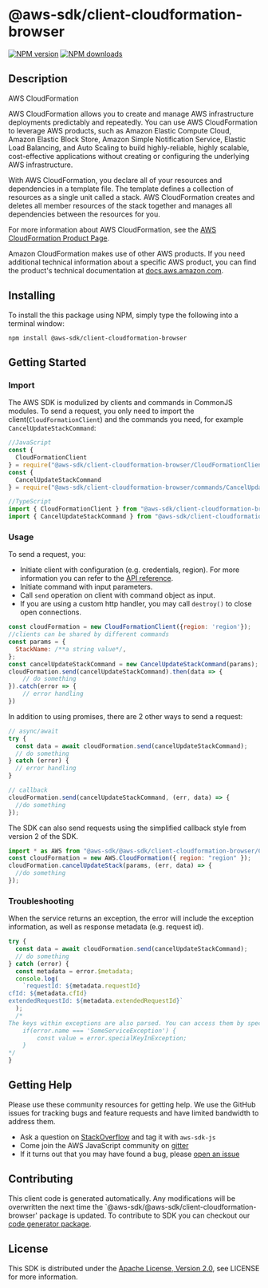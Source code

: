 # @aws-sdk/client-cloudformation-browser

[![NPM version](https://img.shields.io/npm/v/@aws-sdk/client-cloudformation-browser/preview.svg)](https://www.npmjs.com/package/@aws-sdk/client-cloudformation-browser)
[![NPM downloads](https://img.shields.io/npm/dm/@aws-sdk/client-cloudformation-browser.svg)](https://www.npmjs.com/package/@aws-sdk/client-cloudformation-browser)

## Description

<fullname>AWS CloudFormation</fullname> <p>AWS CloudFormation allows you to create and manage AWS infrastructure deployments predictably and repeatedly. You can use AWS CloudFormation to leverage AWS products, such as Amazon Elastic Compute Cloud, Amazon Elastic Block Store, Amazon Simple Notification Service, Elastic Load Balancing, and Auto Scaling to build highly-reliable, highly scalable, cost-effective applications without creating or configuring the underlying AWS infrastructure.</p> <p>With AWS CloudFormation, you declare all of your resources and dependencies in a template file. The template defines a collection of resources as a single unit called a stack. AWS CloudFormation creates and deletes all member resources of the stack together and manages all dependencies between the resources for you.</p> <p>For more information about AWS CloudFormation, see the <a href="http://aws.amazon.com/cloudformation/">AWS CloudFormation Product Page</a>.</p> <p>Amazon CloudFormation makes use of other AWS products. If you need additional technical information about a specific AWS product, you can find the product's technical documentation at <a href="https://docs.aws.amazon.com/">docs.aws.amazon.com</a>.</p>

## Installing

To install the this package using NPM, simply type the following into a terminal window:

```
npm install @aws-sdk/client-cloudformation-browser
```

## Getting Started

### Import

The AWS SDK is modulized by clients and commands in CommonJS modules. To send a request, you only need to import the client(`CloudFormationClient`) and the commands you need, for example `CancelUpdateStackCommand`:

```javascript
//JavaScript
const {
  CloudFormationClient
} = require("@aws-sdk/client-cloudformation-browser/CloudFormationClient");
const {
  CancelUpdateStackCommand
} = require("@aws-sdk/client-cloudformation-browser/commands/CancelUpdateStackCommand");
```

```javascript
//TypeScript
import { CloudFormationClient } from "@aws-sdk/client-cloudformation-browser/CloudFormationClient";
import { CancelUpdateStackCommand } from "@aws-sdk/client-cloudformation-browser/commands/CancelUpdateStackCommand";
```

### Usage

To send a request, you:

- Initiate client with configuration (e.g. credentials, region). For more information you can refer to the [API reference][].
- Initiate command with input parameters.
- Call `send` operation on client with command object as input.
- If you are using a custom http handler, you may call `destroy()` to close open connections.

```javascript
const cloudFormation = new CloudFormationClient({region: 'region'});
//clients can be shared by different commands
const params = {
  StackName: /**a string value*/,
};
const cancelUpdateStackCommand = new CancelUpdateStackCommand(params);
cloudFormation.send(cancelUpdateStackCommand).then(data => {
    // do something
}).catch(error => {
    // error handling
})
```

In addition to using promises, there are 2 other ways to send a request:

```javascript
// async/await
try {
  const data = await cloudFormation.send(cancelUpdateStackCommand);
  // do something
} catch (error) {
  // error handling
}
```

```javascript
// callback
cloudFormation.send(cancelUpdateStackCommand, (err, data) => {
  //do something
});
```

The SDK can also send requests using the simplified callback style from version 2 of the SDK.

```javascript
import * as AWS from "@aws-sdk/@aws-sdk/client-cloudformation-browser/CloudFormation";
const cloudFormation = new AWS.CloudFormation({ region: "region" });
cloudFormation.cancelUpdateStack(params, (err, data) => {
  //do something
});
```

### Troubleshooting

When the service returns an exception, the error will include the exception information, as well as response metadata (e.g. request id).

```javascript
try {
  const data = await cloudFormation.send(cancelUpdateStackCommand);
  // do something
} catch (error) {
  const metadata = error.$metadata;
  console.log(
    `requestId: ${metadata.requestId}
cfId: ${metadata.cfId}
extendedRequestId: ${metadata.extendedRequestId}`
  );
  /*
The keys within exceptions are also parsed. You can access them by specifying exception names:
    if(error.name === 'SomeServiceException') {
        const value = error.specialKeyInException;
    }
*/
}
```

## Getting Help

Please use these community resources for getting help. We use the GitHub issues for tracking bugs and feature requests and have limited bandwidth to address them.

- Ask a question on [StackOverflow](https://stackoverflow.com/questions/tagged/aws-sdk-js) and tag it with `aws-sdk-js`
- Come join the AWS JavaScript community on [gitter](https://gitter.im/aws/aws-sdk-js-v3)
- If it turns out that you may have found a bug, please [open an issue](https://github.com/aws/aws-sdk-js-v3/issues)

## Contributing

This client code is generated automatically. Any modifications will be overwritten the next time the `@aws-sdk/@aws-sdk/client-cloudformation-browser' package is updated. To contribute to SDK you can checkout our [code generator package][].

## License

This SDK is distributed under the
[Apache License, Version 2.0](http://www.apache.org/licenses/LICENSE-2.0),
see LICENSE for more information.

[code generator package]: https://github.com/aws/aws-sdk-js-v3/tree/master/packages/service-types-generator
[api reference]: https://docs.aws.amazon.com/AWSJavaScriptSDK/latest/
